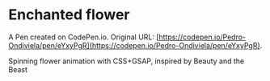 # Enchanted flower

A Pen created on CodePen.io. Original URL: [https://codepen.io/Pedro-Ondiviela/pen/eYxyPgR](https://codepen.io/Pedro-Ondiviela/pen/eYxyPgR).

Spinning flower animation with CSS+GSAP, inspired by Beauty and the Beast